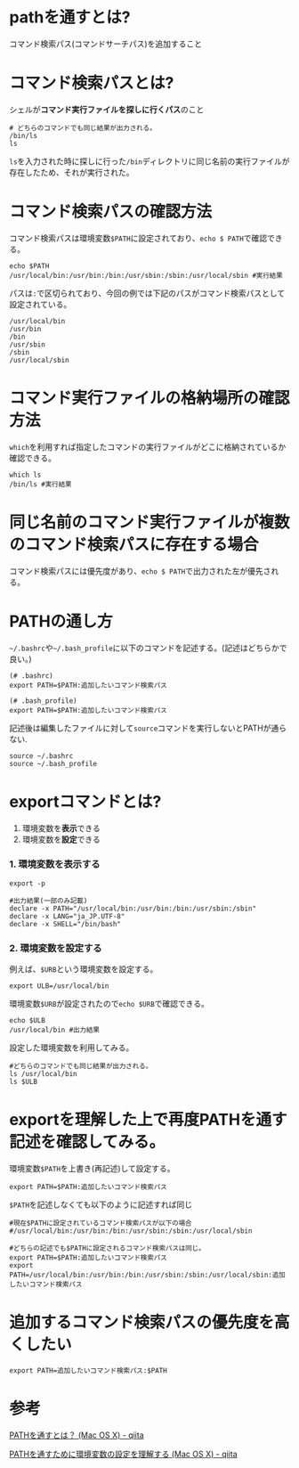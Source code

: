 # pathを通すとは?

コマンド検索パス(コマンドサーチパス)を追加すること

# コマンド検索パスとは?

シェルが**コマンド実行ファイルを探しに行くパス**のこと

```
# どちらのコマンドでも同じ結果が出力される。
/bin/ls
ls
```
`ls`を入力された時に探しに行った`/bin`ディレクトリに同じ名前の実行ファイルが存在したため、それが実行された。

# コマンド検索パスの確認方法

コマンド検索パスは環境変数`$PATH`に設定されており、`echo $ PATH`で確認できる。

```
echo $PATH
/usr/local/bin:/usr/bin:/bin:/usr/sbin:/sbin:/usr/local/sbin #実行結果
```
パスは`:`で区切られており、今回の例では下記のパスがコマンド検索パスとして設定されている。

```
/usr/local/bin
/usr/bin
/bin
/usr/sbin
/sbin
/usr/local/sbin
```

# コマンド実行ファイルの格納場所の確認方法

`which`を利用すれば指定したコマンドの実行ファイルがどこに格納されているか確認できる。

```
which ls
/bin/ls #実行結果
```

# 同じ名前のコマンド実行ファイルが複数のコマンド検索パスに存在する場合

コマンド検索パスには優先度があり、`echo $ PATH`で出力された左が優先される。

# PATHの通し方

`~/.bashrc`や`~/.bash_profile`に以下のコマンドを記述する。(記述はどちらかで良い。)

```
(# .bashrc)
export PATH=$PATH:追加したいコマンド検索パス

(# .bash_profile)
export PATH=$PATH:追加したいコマンド検索パス
```
記述後は編集したファイルに対して`source`コマンドを実行しないとPATHが通らない.

```
source ~/.bashrc
source ~/.bash_profile
```

# exportコマンドとは?

1. 環境変数を**表示**できる
2. 環境変数を**設定**できる

### 1. 環境変数を表示する

```
export -p

#出力結果(一部のみ記載)
declare -x PATH="/usr/local/bin:/usr/bin:/bin:/usr/sbin:/sbin"
declare -x LANG="ja_JP.UTF-8"
declare -x SHELL="/bin/bash"
```

### 2. 環境変数を設定する

例えば、`$URB`という環境変数を設定する。

```
export ULB=/usr/local/bin
```

環境変数`$URB`が設定されたので`echo $URB`で確認できる。

```
echo $ULB
/usr/local/bin #出力結果
```
設定した環境変数を利用してみる。

```
#どちらのコマンドでも同じ結果が出力される。
ls /usr/local/bin
ls $ULB
```

# exportを理解した上で再度PATHを通す記述を確認してみる。

環境変数`$PATH`を上書き(再記述)して設定する。

```
export PATH=$PATH:追加したいコマンド検索パス
```
`$PATH`を記述しなくても以下のように記述すれば同じ

```
#現在$PATHに設定されているコマンド検索パスが以下の場合
#/usr/local/bin:/usr/bin:/bin:/usr/sbin:/sbin:/usr/local/sbin

#どちらの記述でも$PATHに設定されるコマンド検索パスは同じ。
export PATH=$PATH:追加したいコマンド検索パス
export PATH=/usr/local/bin:/usr/bin:/bin:/usr/sbin:/sbin:/usr/local/sbin:追加したいコマンド検索パス
```

# 追加するコマンド検索パスの優先度を高くしたい

```
export PATH=追加したいコマンド検索パス:$PATH
```

# 参考

[PATHを通すとは？ (Mac OS X) - qiita](https://qiita.com/soarflat/items/09be6ab9cd91d366bf71)

[PATHを通すために環境変数の設定を理解する (Mac OS X) - qiita](https://qiita.com/soarflat/items/d5015bec37f8a8254380)
